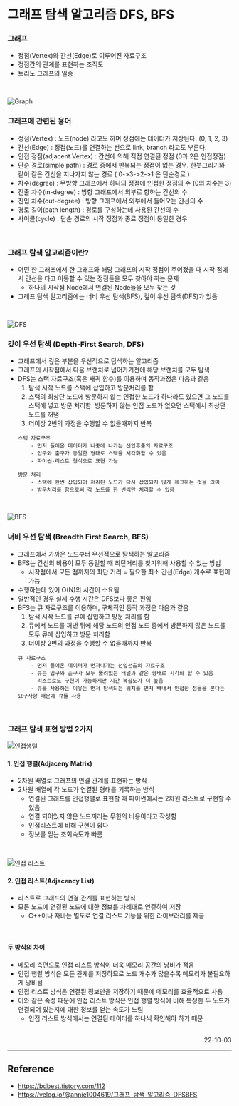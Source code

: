 # 그래프 탐색 알고리즘 DFS, BFS

### 그래프
- 정점(Vertex)와 간선(Edge)로 이루어진 자료구조
- 정점간의 관계를 표현하는 조직도
- 트리도 그래프의 일종

<br>

![Graph](./img/Graph.png)

### 그래프에 관련된 용어
- 정점(Vertex) : 노드(node) 라고도 하며 정점에는 데이터가 저장된다. (0, 1, 2, 3)
- 간선(Edge) : 정점(노드)를 연결하는 선으로 link, branch 라고도 부른다.
- 인접 정점(adjacent Vertex) : 간선에 의해 직접 연결된 정점 (0과 2은 인접정점)
- 단순 경로(simple path) : 경로 중에서 반복되는 정점이 없는 경우. 한붓그리기와 같이 같은 간선을 지나가지 않는 경로 ( 0->3->2->1 은 단순경로 )
- 차수(degree) : 무방향 그래프에서 하나의 정점에 인접한 정점의 수 (0의 차수는 3)
- 진출 차수(in-degree) : 방향 그래프에서 외부로 향하는 간선의 수
- 진입 차수(out-degree) : 방향 그래프에서 외부에서 들어오는 간선의 수
- 경로 길이(path length) : 경로를 구성하는데 사용된 간선의 수
- 사이클(cycle) : 단순 경로의 시작 정점과 종료 정점이 동일한 경우

<br>

### 그래프 탐색 알고리즘이란?
- 어떤 한 그래프에서 한 그래프와 해당 그래프의 시작 정점이 주어졌을 때 시작 점에서 간선을 타고 이동할 수 있는 정점들을 모두 찾아야 하는 문제
    - 하나의 시작점 Node에서 연결된 Node들을 모두 찾는 것
- 그래프 탐색 알고리즘에는 너비 우선 탐색(BFS), 깊이 우선 탐색(DFS)가 있음

<br>

![DFS](./img/DFS.gif)

### 깊이 우선 탐색 (Depth-First Search, DFS)
- 그래프에서 깊은 부분을 우선적으로 탐색하는 알고리즘
- 그래프의 시작점에서 다음 브랜치로 넘어가기전에 해당 브랜치를 모두 탐색
- DFS는 스택 자료구조(혹은 재귀 함수)를 이용하며 동작과정은 다음과 같음
    1. 탐색 시작 노드를 스택에 삽입하고 방문처리를 함
    2. 스택의 최상단 노드에 방문하지 않는 인접한 노드가 하나라도 있으면 그 노드를 스택에 넣고 방문 처리함. 방문하지 않는 인접 노드가 없으면 스택에서 최상단 노드를 꺼냄
    3. 더이상 2번의 과정을 수행할 수 없을때까지 반복
    ```
    스택 자료구조 
        - 먼저 들어온 데이터가 나중에 나가는 선입후출의 자료구조
        - 입구와 출구가 동일한 형태로 스택을 시각화할 수 있음
        - 파이썬-리스트 형식으로 표현 가능
    
    방문 처리
        - 스택에 한번 삽입되어 처리된 노드가 다시 삽입되지 않게 체크하는 것을 의미
        - 방문처리를 함으로써 각 노드를 한 번씩만 처리할 수 있음
    ```

<br>

![BFS](./img/BFS.gif)

### 너비 우선 탐색 (Breadth First Search, BFS)
- 그래프에서 가까운 노드부터 우선적으로 탐색하는 알고리즘
- BFS는 간선의 비용이 모두 동일할 때 최단거리를 찾기위해 사용할 수 있는 방법
    - 시작점에서 모든 점까지의 최단 거리 = 필요한 최소 간선(Edge) 개수로 표현이 가능
- 수행하는데 있어 O(N)의 시간이 소요됨
- 일반적인 경우 실제 수행 시간은 DFS보다 좋은 편임
- BFS는 큐 자료구조를 이용하며, 구체적인 동작 과정은 다음과 같음
    1. 탐색 시작 노드를 큐에 삽입하고 방문 처리를 함
    2. 큐에서 노드를 꺼낸 뒤에 해당 노드의 인접 노드 중에서 방문하지 않은 노드를 모두 큐에 삽입하고 방문 처리함
    3. 더이상 2번의 과정을 수행할 수 없을때까지 반복
    ```
    큐 자료구조
        - 먼저 들어온 데이터가 먼저나가는 선입선출의 자료구조
        - 큐는 입구와 출구가 모두 뚫려있는 터널과 같은 형태로 시각화 할 수 있음
        - 리스트로도 구현이 가능하지만 시간 복잡도가 더 높음
        - 큐를 사용하는 이유는 먼저 탐색되는 위치를 먼저 빼내서 인접한 점들을 본다는 요구사항 때문에 큐를 사용
    ```
<br>

### 그래프 탐색 표현 방법 2가지
![인접행렬](./img/Adjaceny_Matrix.png)

#### 1. 인접 행렬(Adjaceny Matrix)
- 2차원 배열로 그래프의 연결 관계를 표현하는 방식
- 2차원 배열에 각 노드가 연결된 형태를 기록하는 방식
    - 연결된 그래프를 인접행렬로 표현할 때 파이썬에서는 2차원 리스트로 구현할 수 있음
    - 연결 되어있지 않은 노드끼리는 무한의 비용이라고 작성함
    - 인접리스트에 비해 구현이 쉽다
    - 정보를 얻는 조회속도가 빠름

<br>

![인접 리스트](./img/Adjacency_List.png)

#### 2. 인접 리스트(Adjacency List)
- 리스트로 그래프의 연결 관계를 표현하는 방식
- 모든 노드에 연결된 노드에 대한 정보를 차례대로 연결하여 저장
    - C++이나 자바는 별도로 연결 리스트 기능을 위한 라이브러리를 제공

<br>

#### 두 방식의 차이
- 메모리 측면으로 인접 리스트 방식이 더욱 메모리 공간의 낭비가 적음
- 인접 행렬 방식은 모든 관계를 저장하므로 노드 개수가 많을수록 메모리가 불필요하게 낭비됨
- 인접 리스트 방식은 연결된 정보만을 저장하기 때문에 메모리를 효율적으로 사용
- 이와 같은 속성 때문에 인접 리스트 방식은 인접 행렬 방식에 비해 특정한 두 노드가 연결되어 있는지에 대한 정보를 얻는 속도가 느림
    - 인접 리스트 방식에서는 연결된 데이터를 하나씩 확인해야 하기 떄문

<br>


<div style="text-align: right">22-10-03</div>

-------

## Reference
- https://bdbest.tistory.com/112
- https://velog.io/@annie1004619/그래프-탐색-알고리즘-DFSBFS